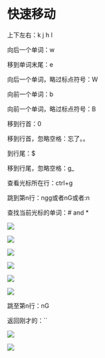# 快速移动

上下左右：k j h l

向后一个单词：w

移到单词末尾：e

向后一个单词，略过标点符号：W

向前一个单词：b

向前一个单词，略过标点符号：B

移到行首：0

移到行首，忽略空格：忘了。。

到行尾：$

移到行尾，忽略空格：g\_

查看光标所在行：ctrl+g

跳到第n行：ngg或者nG或者:n

查找当前光标的单词：\# and \*

![](../../.gitbook/assets/guang-biao-yi-dong.png)

![](../../.gitbook/assets/21.png)

![](../../.gitbook/assets/22.png)

![](../../.gitbook/assets/23.png)

![](../../.gitbook/assets/24.png)

![](../../.gitbook/assets/25.png)

跳至第n行：nG

返回刚才的：\`\`

![](../../.gitbook/assets/xx.png)

![](../../.gitbook/assets/xxx.png)

